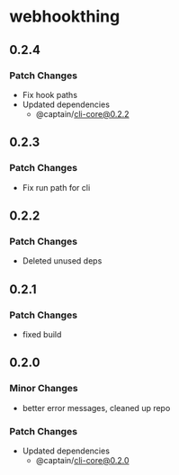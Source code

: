 # webhookthing

## 0.2.4

### Patch Changes

- Fix hook paths
- Updated dependencies
  - @captain/cli-core@0.2.2

## 0.2.3

### Patch Changes

- Fix run path for cli

## 0.2.2

### Patch Changes

- Deleted unused deps

## 0.2.1

### Patch Changes

- fixed build

## 0.2.0

### Minor Changes

- better error messages, cleaned up repo

### Patch Changes

- Updated dependencies
  - @captain/cli-core@0.2.0
